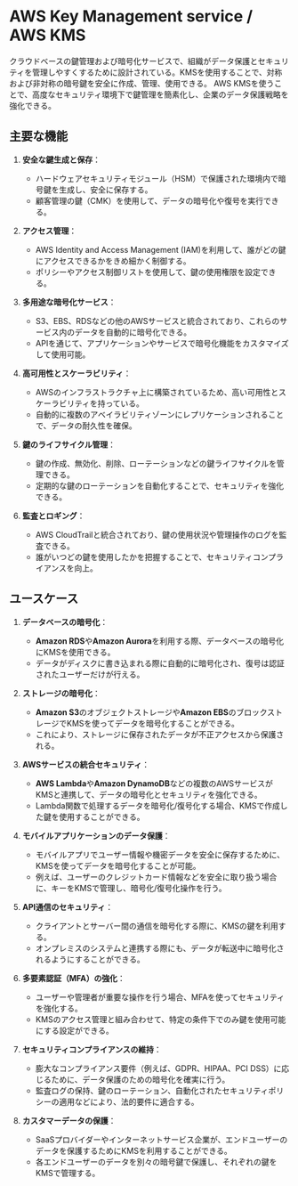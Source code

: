 # AWS Key Management service / AWS KMS

クラウドベースの鍵管理および暗号化サービスで、組織がデータ保護とセキュリティを管理しやすくするために設計されている。KMSを使用することで、対称および非対称の暗号鍵を安全に作成、管理、使用できる。
AWS KMSを使うことで、高度なセキュリティ環境下で鍵管理を簡素化し、企業のデータ保護戦略を強化できる。

## 主要な機能

1. **安全な鍵生成と保存**：
   - ハードウェアセキュリティモジュール（HSM）で保護された環境内で暗号鍵を生成し、安全に保存する。
   - 顧客管理の鍵（CMK）を使用して、データの暗号化や復号を実行できる。

2. **アクセス管理**：
   - AWS Identity and Access Management (IAM)を利用して、誰がどの鍵にアクセスできるかをきめ細かく制御する。
   - ポリシーやアクセス制御リストを使用して、鍵の使用権限を設定できる。

3. **多用途な暗号化サービス**：
   - S3、EBS、RDSなどの他のAWSサービスと統合されており、これらのサービス内のデータを自動的に暗号化できる。
   - APIを通じて、アプリケーションやサービスで暗号化機能をカスタマイズして使用可能。

4. **高可用性とスケーラビリティ**：
   - AWSのインフラストラクチャ上に構築されているため、高い可用性とスケーラビリティを持っている。
   - 自動的に複数のアベイラビリティゾーンにレプリケーションされることで、データの耐久性を確保。

5. **鍵のライフサイクル管理**：
   - 鍵の作成、無効化、削除、ローテーションなどの鍵ライフサイクルを管理できる。
   - 定期的な鍵のローテーションを自動化することで、セキュリティを強化できる。

6. **監査とロギング**：
   - AWS CloudTrailと統合されており、鍵の使用状況や管理操作のログを監査できる。
   - 誰がいつどの鍵を使用したかを把握することで、セキュリティコンプライアンスを向上。

## ユースケース

1. **データベースの暗号化**：
   - **Amazon RDS**や**Amazon Aurora**を利用する際、データベースの暗号化にKMSを使用できる。
   - データがディスクに書き込まれる際に自動的に暗号化され、復号は認証されたユーザーだけが行える。

2. **ストレージの暗号化**：
   - **Amazon S3**のオブジェクトストレージや**Amazon EBS**のブロックストレージでKMSを使ってデータを暗号化することができる。
   - これにより、ストレージに保存されたデータが不正アクセスから保護される。

3. **AWSサービスの統合セキュリティ**：
   - **AWS Lambda**や**Amazon DynamoDB**などの複数のAWSサービスがKMSと連携して、データの暗号化とセキュリティを強化できる。
   - Lambda関数で処理するデータを暗号化/復号化する場合、KMSで作成した鍵を使用することができる。

4. **モバイルアプリケーションのデータ保護**：
   - モバイルアプリでユーザー情報や機密データを安全に保存するために、KMSを使ってデータを暗号化することが可能。
   - 例えば、ユーザーのクレジットカード情報などを安全に取り扱う場合に、キーをKMSで管理し、暗号化/復号化操作を行う。

5. **API通信のセキュリティ**：
   - クライアントとサーバー間の通信を暗号化する際に、KMSの鍵を利用する。
   - オンプレミスのシステムと連携する際にも、データが転送中に暗号化されるようにすることができる。

6. **多要素認証（MFA）の強化**：
   - ユーザーや管理者が重要な操作を行う場合、MFAを使ってセキュリティを強化する。
   - KMSのアクセス管理と組み合わせて、特定の条件下でのみ鍵を使用可能にする設定ができる。

7. **セキュリティコンプライアンスの維持**：
   - 膨大なコンプライアンス要件（例えば、GDPR、HIPAA、PCI DSS）に応じるために、データ保護のための暗号化を確実に行う。
   - 監査ログの保持、鍵のローテーション、自動化されたセキュリティポリシーの適用などにより、法的要件に適合する。

8. **カスタマーデータの保護**：
   - SaaSプロバイダーやインターネットサービス企業が、エンドユーザーのデータを保護するためにKMSを利用することができる。
   - 各エンドユーザーのデータを別々の暗号鍵で保護し、それぞれの鍵をKMSで管理する。
